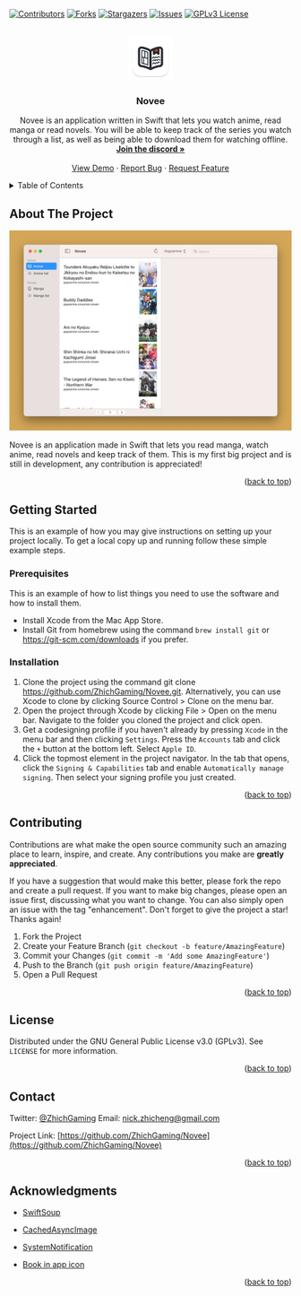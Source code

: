 <!-- Improved compatibility of back to top link: See: https://github.com/othneildrew/Best-README-Template/pull/73 -->
<a name="readme-top"></a>
<!--
*** Thanks for checking out the Best-README-Template. If you have a suggestion
*** that would make this better, please fork the repo and create a pull request
*** or simply open an issue with the tag "enhancement".
*** Don't forget to give the project a star!
*** Thanks again! Now go create something AMAZING! :D
-->



<!-- PROJECT SHIELDS -->
<!--
*** I'm using markdown "reference style" links for readability.
*** Reference links are enclosed in brackets [ ] instead of parentheses ( ).
*** See the bottom of this document for the declaration of the reference variables
*** for contributors-url, forks-url, etc. This is an optional, concise syntax you may use.
*** https://www.markdownguide.org/basic-syntax/#reference-style-links
-->
[![Contributors][contributors-shield]][contributors-url]
[![Forks][forks-shield]][forks-url]
[![Stargazers][stars-shield]][stars-url]
[![Issues][issues-shield]][issues-url]
[![GPLv3 License][license-shield]][license-url]



<!-- PROJECT LOGO -->
<br />
<div align="center">
  <a href="https://github.com/ZhichGaming/Novee">
    <img src="images/logo.png" alt="Logo" width="80" height="80">
  </a>

<h3 align="center">Novee</h3>

  <p align="center">
    Novee is an application written in Swift that lets you watch anime, read manga or read novels. You will be able to keep track of the series you watch through a list, as well as being able to download them for watching offline.
    <br />
    <a href="https://discord.gg/3BdpsdPN7r"><strong>Join the discord »</strong></a>
    <br />
    <br />
    <a href="https://github.com/ZhichGaming/Novee">View Demo</a>
    ·
    <a href="https://github.com/ZhichGaming/Novee/issues">Report Bug</a>
    ·
    <a href="https://github.com/ZhichGaming/Novee/issues">Request Feature</a>
  </p>
</div>



<!-- TABLE OF CONTENTS -->
<details>
  <summary>Table of Contents</summary>
  <ol>
    <li>
      <a href="#about-the-project">About The Project</a>
    </li>
    <li>
      <a href="#getting-started">Getting Started</a>
      <ul>
        <li><a href="#prerequisites">Prerequisites</a></li>
        <li><a href="#installation">Installation</a></li>
      </ul>
    </li>
    <li><a href="#contributing">Contributing</a></li>
    <li><a href="#license">License</a></li>
    <li><a href="#contact">Contact</a></li>
    <li><a href="#acknowledgments">Acknowledgments</a></li>
  </ol>
</details>



<!-- ABOUT THE PROJECT -->
## About The Project

[![Novee Screen Shot][product-screenshot]](https://example.com)

Novee is an application made in Swift that lets you read manga, watch anime, read novels and keep track of them. This is my first big project and is still in development, any contribution is appreciated!


<p align="right">(<a href="#readme-top">back to top</a>)</p>



<!-- GETTING STARTED -->
## Getting Started

This is an example of how you may give instructions on setting up your project locally.
To get a local copy up and running follow these simple example steps.

### Prerequisites

This is an example of how to list things you need to use the software and how to install them.
* Install Xcode from the Mac App Store.
* Install Git from homebrew using the command `brew install git` or https://git-scm.com/downloads if you prefer.

### Installation

1. Clone the project using the command git clone https://github.com/ZhichGaming/Novee.git. Alternatively, you can use Xcode to clone by clicking Source Control > Clone on the menu bar.
2. Open the project through Xcode by clicking File > Open on the menu bar. Navigate to the folder you cloned the project and click open.
3. Get a codesigning profile if you haven't already by pressing `Xcode` in the menu bar and then clicking `Settings`. Press the `Accounts` tab and click the `+` button at the bottom left. Select `Apple ID`. 
4. Click the topmost element in the project navigator. In the tab that opens, click the `Signing & Capabilities` tab and enable `Automatically manage signing`. Then select your signing profile you just created. 

<p align="right">(<a href="#readme-top">back to top</a>)</p>



<!-- CONTRIBUTING -->
## Contributing

Contributions are what make the open source community such an amazing place to learn, inspire, and create. Any contributions you make are **greatly appreciated**.

If you have a suggestion that would make this better, please fork the repo and create a pull request. If you want to make big changes, please open an issue first, discussing what you want to change. You can also simply open an issue with the tag "enhancement".
Don't forget to give the project a star! Thanks again!

1. Fork the Project
2. Create your Feature Branch (`git checkout -b feature/AmazingFeature`)
3. Commit your Changes (`git commit -m 'Add some AmazingFeature'`)
4. Push to the Branch (`git push origin feature/AmazingFeature`)
5. Open a Pull Request

<p align="right">(<a href="#readme-top">back to top</a>)</p>



<!-- LICENSE -->
## License

Distributed under the GNU General Public License v3.0 (GPLv3). See `LICENSE` for more information.

<p align="right">(<a href="#readme-top">back to top</a>)</p>



<!-- CONTACT -->
## Contact

Twitter: [@ZhichGaming](https://twitter.com/@ZhichGaming)
Email: nick.zhicheng@gmail.com

Project Link: [https://github.com/ZhichGaming/Novee](https://github.com/ZhichGaming/Novee)

<p align="right">(<a href="#readme-top">back to top</a>)</p>



<!-- ACKNOWLEDGMENTS -->
## Acknowledgments

* [SwiftSoup](https://github.com/scinfu/SwiftSoup)
* [CachedAsyncImage](https://github.com/lorenzofiamingo/swiftui-cached-async-image)
* [SystemNotification](https://github.com/danielsaidi/SystemNotification)

* [Book in app icon](https://www.svgrepo.com/svg/496863/book-saved)

<p align="right">(<a href="#readme-top">back to top</a>)</p>



<!-- MARKDOWN LINKS & IMAGES -->
<!-- https://www.markdownguide.org/basic-syntax/#reference-style-links -->
[contributors-shield]: https://img.shields.io/github/contributors/ZhichGaming/Novee.svg?style=for-the-badge
[contributors-url]: https://github.com/ZhichGaming/Novee/graphs/contributors
[forks-shield]: https://img.shields.io/github/forks/ZhichGaming/Novee.svg?style=for-the-badge
[forks-url]: https://github.com/ZhichGaming/Novee/network/members
[stars-shield]: https://img.shields.io/github/stars/ZhichGaming/Novee.svg?style=for-the-badge
[stars-url]: https://github.com/ZhichGaming/Novee/stargazers
[issues-shield]: https://img.shields.io/github/issues/ZhichGaming/Novee.svg?style=for-the-badge
[issues-url]: https://github.com/ZhichGaming/Novee/issues
[license-shield]: https://img.shields.io/github/license/ZhichGaming/Novee.svg?style=for-the-badge
[license-url]: https://github.com/ZhichGaming/Novee/blob/master/LICENSE
[linkedin-shield]: https://img.shields.io/badge/-LinkedIn-black.svg?style=for-the-badge&logo=linkedin&colorB=555
[product-screenshot]: images/anime-menu.png
